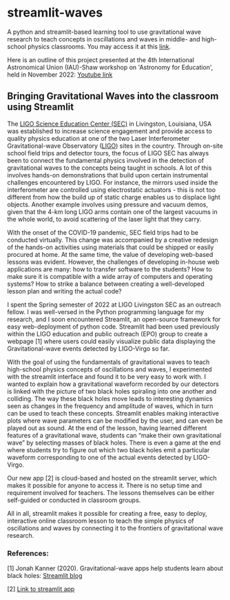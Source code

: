# streamlit-waves

A python and streamlit-based learning tool to use gravitational wave research to teach concepts in oscillations and waves in middle- and high-school physics classrooms. You may access it at this [link](https://sumeetkul-streamlit-waves-gravitational-waves-demo-kxxtwz.streamlitapp.com/).

Here is an outline of this project presented at the 4th International Astronomical Union (IAU)-Shaw workshop on 'Astronomy for Education', held in November 2022: [Youtube link](https://www.youtube.com/watch?v=j7WcEimtJtI&list=PLeQtlKnFCOppopOt_SMXh_IFFsMOLQu5_&index=59)


## Bringing Gravitational Waves into the classroom using Streamlit

The [LIGO Science Education Center (SEC)](https://www.ligo.caltech.edu/LA/page/Science-Education-Center) in Livingston, Louisiana, USA was established to increase science engagement and provide access to quality physics  education at one of the two Laser Interferometer Gravitational-wave Observatory ([LIGO](https://www.ligo.caltech.edu/)) sites in the country. Through on-site school field trips and detector tours, the focus of LIGO SEC has always been to connect the fundamental physics involved in the detection of gravitational waves to the concepts being taught in schools. A lot of this involves hands-on demonstrations that build upon certain instrumental challenges encountered by LIGO. For instance, the mirrors used inside the interferometer are controlled using electrostatic actuators - this is not too different from how the build up of static charge enables us to displace light objects. Another example involves using pressure and vacuum demos, given that the 4-km long LIGO arms contain one of the largest vacuums in the whole world, to avoid scattering of the laser light that they carry. 

With the onset of the COVID-19 pandemic, SEC field trips had to be conducted virtually. This change was accompanied by a creative redesign of the hands-on activities using materials that could be shipped or easily procured at home. At the same time, the value of developing web-based lessons was evident. However, the challenges of developing in-house web applications are many: how to transfer software to the students? How to make sure it is compatible with a wide array of computers and operating systems? How to strike a balance between creating a well-developed lesson plan and writing the actual code?

I spent the Spring semester of 2022 at LIGO Livingston SEC as an outreach fellow. I was well-versed in the Python programming language for my research, and I soon encountered Streamlit, an open-source framework for easy web-deployment of python code. Streamlit had been used previously within the LIGO education and public outreach (EPO) group to create a webpage [1] where users could easily visualize public data displaying the Gravitational-wave events detected by LIGO-Virgo so far. 

With the goal of using the fundamentals of gravitational waves to teach high-school physics concepts of oscillations and waves, I experimented with the streamlit interface and found it to be very easy to work with. I wanted to explain how a gravitational waveform recorded by our detectors is linked with the picture of two black holes spiraling into one another and colliding. The way these black holes move leads to interesting dynamics seen as changes in the frequency and amplitude of waves, which in turn can be used to teach these concepts. Streamlit enables making interactive plots where wave parameters can be modified by the user, and can even be played out as sound. At the end of the lesson, having learned different features of a gravitational wave, students can “make their own gravitational wave” by selecting masses of black holes. There is even a game at the end where students try to figure out which two black holes emit a particular waveform corresponding to one of the actual events detected by LIGO-Virgo.

Our new app [2] is cloud-based and hosted on the streamlit server, which makes it possible for anyone to access it. There is no setup time and requirement involved for teachers. The lessons themselves can be either self-guided or conducted in classroom groups. 

All in all, streamlit makes it possible for creating a free, easy to deploy, interactive online classroom lesson to teach the simple physics of oscillations and waves by connecting it to the frontiers of gravitational wave research.


### References:

[1] Jonah Kanner (2020). Gravitational-wave apps help students learn about black holes: [Streamlit blog](https://blog.streamlit.io/gravitational-wave-apps-help-students-learn-about-black-holes/)

[2] [Link to streamlit app](https://sumeetkul-streamlit-waves-gravitational-waves-demo-kxxtwz.streamlitapp.com/)
